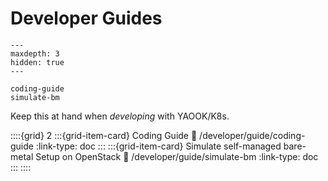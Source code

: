 # Developer Guides

```{toctree}
---
maxdepth: 3
hidden: true
---

coding-guide
simulate-bm
```

Keep this at hand when *developing* with YAOOK/K8s.


::::{grid} 2
:::{grid-item-card} Coding Guide
:link: /developer/guide/coding-guide
:link-type: doc
:::
:::{grid-item-card} Simulate self-managed bare-metal Setup on OpenStack
:link: /developer/guide/simulate-bm
:link-type: doc
:::
::::
